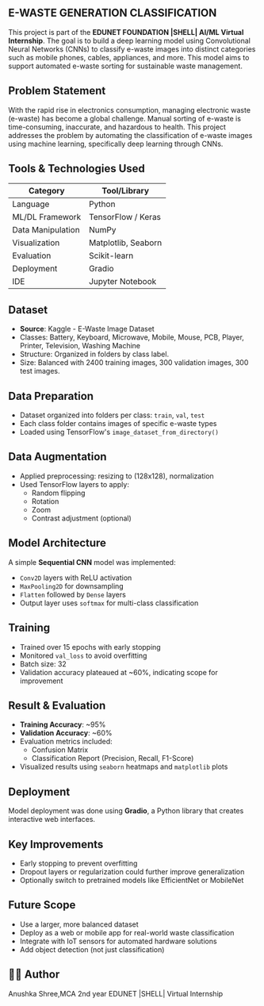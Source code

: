 ## E-WASTE GENERATION CLASSIFICATION

This project is part of the **EDUNET FOUNDATION  |SHELL|  AI/ML Virtual Internship**. The goal is to build a deep learning model using Convolutional Neural Networks (CNNs) to classify e-waste images into distinct categories such as mobile phones, cables, appliances, and more. This model aims to support automated e-waste sorting for sustainable waste management.

## Problem Statement

With the rapid rise in electronics consumption, managing electronic waste (e-waste) has become a global challenge. Manual sorting of e-waste is time-consuming, inaccurate, and hazardous to health. This project addresses the problem by automating the classification of e-waste images using machine learning, specifically deep learning through CNNs.

## Tools & Technologies Used

| Category            | Tool/Library           |
|---------------------|------------------------|
| Language            | Python                 |
| ML/DL Framework     | TensorFlow / Keras     |
| Data Manipulation   | NumPy                  |
| Visualization       | Matplotlib, Seaborn    |
| Evaluation          | Scikit-learn           |
| Deployment          | Gradio                 |
| IDE                 | Jupyter Notebook       |


## Dataset
- **Source**: Kaggle - E-Waste Image Dataset  
- Classes: Battery, Keyboard, Microwave, Mobile, Mouse, PCB, Player, Printer, Television, Washing Machine
- Structure: Organized in folders by class label.
- Size: Balanced with 2400 training images, 300 validation images, 300 test images.



## Data Preparation
- Dataset organized into folders per class: `train`, `val`, `test`
- Each class folder contains images of specific e-waste types
- Loaded using TensorFlow's `image_dataset_from_directory()`


##  Data Augmentation
- Applied preprocessing: resizing to (128x128), normalization
- Used TensorFlow layers to apply:
  - Random flipping
  - Rotation
  - Zoom
  - Contrast adjustment (optional)


##  Model Architecture
A simple **Sequential CNN** model was implemented:
- `Conv2D` layers with ReLU activation
- `MaxPooling2D` for downsampling
- `Flatten` followed by `Dense` layers
- Output layer uses `softmax` for multi-class classification


## Training
- Trained over 15 epochs with early stopping
- Monitored `val_loss` to avoid overfitting
- Batch size: 32
- Validation accuracy plateaued at ~60%, indicating scope for improvement


## Result & Evaluation
- **Training Accuracy**: ~95%
- **Validation Accuracy**: ~60%
- Evaluation metrics included:
  - Confusion Matrix
  - Classification Report (Precision, Recall, F1-Score)
- Visualized results using `seaborn` heatmaps and `matplotlib` plots


## Deployment
Model deployment was done using **Gradio**, a Python library that creates interactive web interfaces.


## Key Improvements
- Early stopping to prevent overfitting
- Dropout layers or regularization could further improve generalization
- Optionally switch to pretrained models like EfficientNet or MobileNet

## Future Scope
- Use a larger, more balanced dataset
- Deploy as a web or mobile app for real-world waste classification
- Integrate with IoT sensors for automated hardware solutions
- Add object detection (not just classification)

## 👩‍💻 Author
Anushka Shree,MCA 2nd year
EDUNET |SHELL| Virtual Internship




